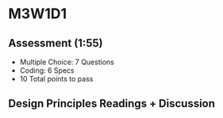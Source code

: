 # M3W1D1

## Assessment (1:55)

- Multiple Choice: 7 Questions
- Coding: 6 Specs
- 10 Total points to pass

## Design Principles Readings + Discussion
